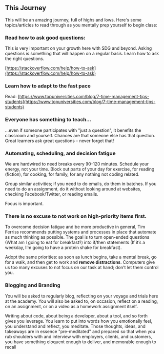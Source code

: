 ## This Journey

This will be an amazing journey, full of highs and lows. Here's some topics/articles to read through as you mentally prep yourself to begin class:

### Read how to ask good questions:

This is very important on your growth here with SDG and beyond. Asking questions is something that will happen on a regular basis. Learn how to ask the right questions.

[https://stackoverflow.com/help/how-to-ask](https://stackoverflow.com/help/how-to-ask)

### Learn how to adapt to the fast pace

Read: [https://www.topuniversities.com/blog/7-time-management-tips-students](https://www.topuniversities.com/blog/7-time-management-tips-students)

### Everyone has something to teach...

...even if someone participates with "just a question", it benefits the classroom and yourself. Chances are that someone else has that question. Great learners ask great questions – never forget that!

### Automating, scheduling, and decision fatigue

We are hardwired to need breaks every 90-120 minutes. Schedule your energy, not your time. Block out parts of your day for exercise, for reading \(fiction\), for cooking, for family, for any nothing not coding related. 

Group similar activities; if you need to do emails, do them in batches. If you need to do an assignment, do it without looking around at websites, checking Facebook/Twitter, or reading emails.

Focus is important.

### There is no excuse to not work on high-priority items first.

To overcome decision fatigue and be more productive in general, Tim Ferriss recommends putting systems and processes in place that automate as much thinking as possible. The goal is to turn open-ended questions \(What am I going to eat for breakfast?\) into if/then statements \(If it’s a weekday, I’m going to have a protein shake for breakfast\).

Adopt the same priorities: as soon as lunch begins, take a mental break, go for a walk, and then get to work and **remove distractions**. Computers give us too many excuses to not focus on our task at hand; don't let them control you.

### Blogging and Branding

You will be asked to regularly blog, reflecting on your voyage and trials here at the academy. You will also be asked to, on occasion, reflect on a reading, on an assignment, or on a video as a homework assignment itself.

Writing about code, about being a developer, about a tool, and so forth gives you leverage. You learn to put into words how you emotionally feel, you understand and reflect, you meditate. Those thoughts, ideas, and takeaways are in essence "pre-meditated" and prepared so that when you rub shoulders with and interview with employers, clients, and customers, you have something eloquent enough to deliver, and memorable enough to recall
